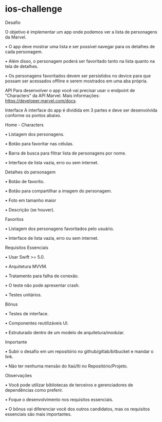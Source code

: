 # ios-challenge

Desafio


O objetivo é implementar um app onde podemos ver a lista de personagens da Marvel.

•    O app deve mostrar uma lista e ser possível navegar para os detalhes de cada personagem.

•    Além disso, o personagem poderá ser favoritado tanto na lista quanto na tela de detalhes.

•    Os personagens favoritados devem ser persistidos no device para que possam ser acessados offline e serem mostrados em uma aba própria.


API
Para desenvolver o app você vai precisar usar o endpoint de "Characters" da API Marvel. Mais informações: https://developer.marvel.com/docs.


Interface
A interface do app é dividida em 3 partes e deve ser desenvolvida conforme os pontos abaixo.


Home - Characters

•   Listagem dos personagens.

•   Botão para favoritar nas células.

•   Barra de busca para filtrar lista de personagens por nome.

•   Interface de lista vazia, erro ou sem internet.


Detalhes do personagem

•   Botão de favorito.

•   Botão para compartilhar a imagem do personagem.

•   Foto em tamanho maior

•   Descrição (se houver).

Favoritos

•   Listagem dos personagens favoritados pelo usuário.

•   Interface de lista vazia, erro ou sem internet.

Requisitos Essenciais

•   Usar Swift >= 5.0.

•   Arquitetura MVVM.

•   Tratamento para falha de conexão.

•   O teste não pode apresentar crash.

•   Testes unitários.

Bônus

•   Testes de interface.

•   Componentes reutilizáveis UI.

•   Estruturado dentro de um modelo de arquitetura/modular.

Importante

•   Subir o desafio em um repositório no github/gitlab/bitbucket e mandar o link.

•   Não ter nenhuma mensão do Itaú/Iti no Repositório/Projeto.

Observações

•   Você pode utilizar bibliotecas de terceiros e gerenciadores de dependências como preferir.

•   Foque o desenvolvimento nos requisitos essenciais.

•   O bônus vai diferenciar você dos outros candidatos, mas os requisitos essenciais são mais importantes.
